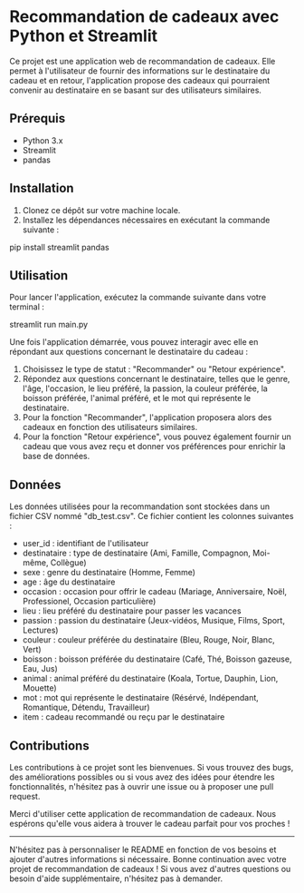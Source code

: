 # Recommandation de cadeaux avec Python et Streamlit

Ce projet est une application web de recommandation de cadeaux. Elle permet à l'utilisateur de fournir des informations sur le destinataire du cadeau et en retour, l'application propose des cadeaux qui pourraient convenir au destinataire en se basant sur des utilisateurs similaires.

## Prérequis

- Python 3.x
- Streamlit
- pandas

## Installation

1. Clonez ce dépôt sur votre machine locale.
2. Installez les dépendances nécessaires en exécutant la commande suivante :

pip install streamlit pandas


## Utilisation

Pour lancer l'application, exécutez la commande suivante dans votre terminal :

streamlit run main.py


Une fois l'application démarrée, vous pouvez interagir avec elle en répondant aux questions concernant le destinataire du cadeau :

1. Choisissez le type de statut : "Recommander" ou "Retour expérience".
2. Répondez aux questions concernant le destinataire, telles que le genre, l'âge, l'occasion, le lieu préféré, la passion, la couleur préférée, la boisson préférée, l'animal préféré, et le mot qui représente le destinataire.
3. Pour la fonction "Recommander", l'application proposera alors des cadeaux en fonction des utilisateurs similaires.
4. Pour la fonction "Retour expérience", vous pouvez également fournir un cadeau que vous avez reçu et donner vos préférences pour enrichir la base de données.

## Données

Les données utilisées pour la recommandation sont stockées dans un fichier CSV nommé "db_test.csv". Ce fichier contient les colonnes suivantes :

- user_id : identifiant de l'utilisateur
- destinataire : type de destinataire (Ami, Famille, Compagnon, Moi-même, Collègue)
- sexe : genre du destinataire (Homme, Femme)
- age : âge du destinataire
- occasion : occasion pour offrir le cadeau (Mariage, Anniversaire, Noël, Professionel, Occasion particulière)
- lieu : lieu préféré du destinataire pour passer les vacances
- passion : passion du destinataire (Jeux-vidéos, Musique, Films, Sport, Lectures)
- couleur : couleur préférée du destinataire (Bleu, Rouge, Noir, Blanc, Vert)
- boisson : boisson préférée du destinataire (Café, Thé, Boisson gazeuse, Eau, Jus)
- animal : animal préféré du destinataire (Koala, Tortue, Dauphin, Lion, Mouette)
- mot : mot qui représente le destinataire (Résérvé, Indépendant, Romantique, Détendu, Travailleur)
- item : cadeau recommandé ou reçu par le destinataire

## Contributions

Les contributions à ce projet sont les bienvenues. Si vous trouvez des bugs, des améliorations possibles ou si vous avez des idées pour étendre les fonctionnalités, n'hésitez pas à ouvrir une issue ou à proposer une pull request.

Merci d'utiliser cette application de recommandation de cadeaux. Nous espérons qu'elle vous aidera à trouver le cadeau parfait pour vos proches !

---

N'hésitez pas à personnaliser le README en fonction de vos besoins et ajouter d'autres informations si nécessaire. Bonne continuation avec votre projet de recommandation de cadeaux ! Si vous avez d'autres questions ou besoin d'aide supplémentaire, n'hésitez pas à demander.

